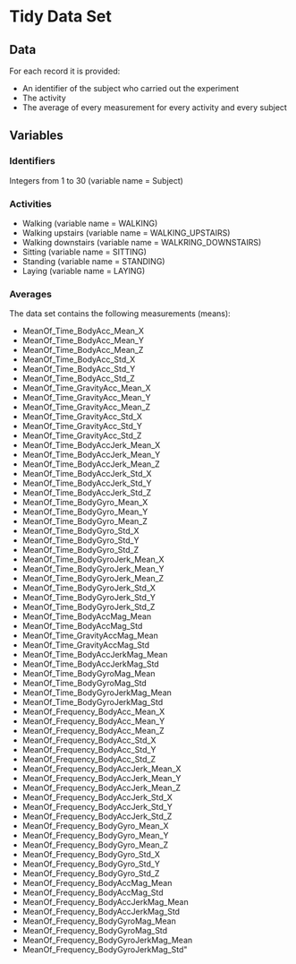 # Tidy Data Set

## Data

For each record it is provided:
* An identifier of the subject who carried out the experiment
* The activity 
* The average of every measurement for every activity and every subject

## Variables

### Identifiers
Integers from 1 to 30 (variable name = Subject)

### Activities
* Walking (variable name = WALKING)
* Walking upstairs (variable name = WALKING_UPSTAIRS)
* Walking downstairs (variable name = WALKRING_DOWNSTAIRS) 
* Sitting (variable name = SITTING)
* Standing (variable name = STANDING)
* Laying (variable name = LAYING)

### Averages
The data set contains the following measurements (means):
* MeanOf_Time_BodyAcc_Mean_X 
* MeanOf_Time_BodyAcc_Mean_Y
* MeanOf_Time_BodyAcc_Mean_Z
* MeanOf_Time_BodyAcc_Std_X
* MeanOf_Time_BodyAcc_Std_Y
* MeanOf_Time_BodyAcc_Std_Z
* MeanOf_Time_GravityAcc_Mean_X
* MeanOf_Time_GravityAcc_Mean_Y
* MeanOf_Time_GravityAcc_Mean_Z
* MeanOf_Time_GravityAcc_Std_X
* MeanOf_Time_GravityAcc_Std_Y
* MeanOf_Time_GravityAcc_Std_Z
* MeanOf_Time_BodyAccJerk_Mean_X
* MeanOf_Time_BodyAccJerk_Mean_Y
* MeanOf_Time_BodyAccJerk_Mean_Z
* MeanOf_Time_BodyAccJerk_Std_X
* MeanOf_Time_BodyAccJerk_Std_Y
* MeanOf_Time_BodyAccJerk_Std_Z
* MeanOf_Time_BodyGyro_Mean_X
* MeanOf_Time_BodyGyro_Mean_Y
* MeanOf_Time_BodyGyro_Mean_Z
* MeanOf_Time_BodyGyro_Std_X
* MeanOf_Time_BodyGyro_Std_Y
* MeanOf_Time_BodyGyro_Std_Z
* MeanOf_Time_BodyGyroJerk_Mean_X
* MeanOf_Time_BodyGyroJerk_Mean_Y
* MeanOf_Time_BodyGyroJerk_Mean_Z
* MeanOf_Time_BodyGyroJerk_Std_X
* MeanOf_Time_BodyGyroJerk_Std_Y
* MeanOf_Time_BodyGyroJerk_Std_Z
* MeanOf_Time_BodyAccMag_Mean
* MeanOf_Time_BodyAccMag_Std
* MeanOf_Time_GravityAccMag_Mean
* MeanOf_Time_GravityAccMag_Std
* MeanOf_Time_BodyAccJerkMag_Mean
* MeanOf_Time_BodyAccJerkMag_Std
* MeanOf_Time_BodyGyroMag_Mean
* MeanOf_Time_BodyGyroMag_Std
* MeanOf_Time_BodyGyroJerkMag_Mean
* MeanOf_Time_BodyGyroJerkMag_Std
* MeanOf_Frequency_BodyAcc_Mean_X
* MeanOf_Frequency_BodyAcc_Mean_Y
* MeanOf_Frequency_BodyAcc_Mean_Z
* MeanOf_Frequency_BodyAcc_Std_X
* MeanOf_Frequency_BodyAcc_Std_Y
* MeanOf_Frequency_BodyAcc_Std_Z
* MeanOf_Frequency_BodyAccJerk_Mean_X
* MeanOf_Frequency_BodyAccJerk_Mean_Y
* MeanOf_Frequency_BodyAccJerk_Mean_Z
* MeanOf_Frequency_BodyAccJerk_Std_X
* MeanOf_Frequency_BodyAccJerk_Std_Y
* MeanOf_Frequency_BodyAccJerk_Std_Z
* MeanOf_Frequency_BodyGyro_Mean_X
* MeanOf_Frequency_BodyGyro_Mean_Y
* MeanOf_Frequency_BodyGyro_Mean_Z
* MeanOf_Frequency_BodyGyro_Std_X
* MeanOf_Frequency_BodyGyro_Std_Y
* MeanOf_Frequency_BodyGyro_Std_Z
* MeanOf_Frequency_BodyAccMag_Mean
* MeanOf_Frequency_BodyAccMag_Std
* MeanOf_Frequency_BodyAccJerkMag_Mean
* MeanOf_Frequency_BodyAccJerkMag_Std
* MeanOf_Frequency_BodyGyroMag_Mean
* MeanOf_Frequency_BodyGyroMag_Std
* MeanOf_Frequency_BodyGyroJerkMag_Mean
* MeanOf_Frequency_BodyGyroJerkMag_Std"

